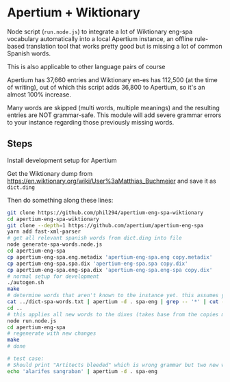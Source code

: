 # Apertium + Wiktionary

Node script (`run.node.js`) to integrate a lot of Wiktionary eng-spa vocabulary automatically into a local Apertium instance, an offline rule-based translation tool that works pretty good but is missing a lot of common Spanish words.

This is also applicable to other language pairs of course

Apertium has 37,660 entries and Wiktionary en-es has 112,500 (at the time of writing), out of which this script adds 36,800 to Apertium, so it's an almost 100% increase.

Many words are skipped (multi words, multiple meanings) and the resulting entries are NOT grammar-safe. This module will add severe grammar errors to your instance regarding those previously missing words.

## Steps

Install development setup for Apertium

Get the Wiktionary dump from https://en.wiktionary.org/wiki/User%3aMatthias_Buchmeier and save it as `dict.ding`

Then do something along these lines:

```bash
git clone https://github.com/phil294/apertium-eng-spa-wiktionary
cd apertium-eng-spa-wiktionary
git clone --depth=1 https://github.com/apertium/apertium-eng-spa
yarn add fast-xml-parser
# get all relevant spanish words from dict.ding into file
node generate-spa-words.node.js
cd apertium-eng-spa
cp apertium-eng-spa.eng.metadix 'apertium-eng-spa.eng copy.metadix'
cp apertium-eng-spa.spa.dix 'apertium-eng-spa.spa copy.dix'
cp apertium-eng-spa.eng-spa.dix 'apertium-eng-spa.eng-spa copy.dix'
# normal setup for development
./autogen.sh
make
# determine words that aren't known to the instance yet. this assumes you haven't altered the existing dixes yet
cat ../dict-spa-words.txt | apertium -d . spa-eng | grep -- '*' | cut -c 2- > ../dict-spa-words-unknown.txt
cd ..
# this applies all new words to the dixes (takes base from the copies made above)
node run.node.js
cd apertium-eng-spa
# regenerate with new changes
make
# done

# test case:
# Should print "Artitects bleeded" which is wrong grammar but two new words
echo 'alarifes sangraban' | apertium -d . spa-eng
```